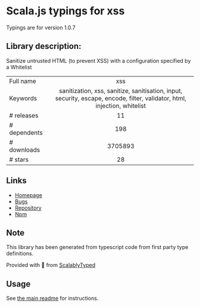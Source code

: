 
# Scala.js typings for xss

Typings are for version 1.0.7

## Library description:
Sanitize untrusted HTML (to prevent XSS) with a configuration specified by a Whitelist

|                    |                 |
| ------------------ | :-------------: |
| Full name          | xss |
| Keywords           | sanitization, xss, sanitize, sanitisation, input, security, escape, encode, filter, validator, html, injection, whitelist |
| # releases         | 11 |
| # dependents       | 198 |
| # downloads        | 3705893 |
| # stars            | 28 |

## Links
- [Homepage](https://github.com/leizongmin/js-xss)
- [Bugs](https://github.com/leizongmin/js-xss/issues)
- [Repository](https://github.com/leizongmin/js-xss)
- [Npm](https://www.npmjs.com/package/xss)
    


## Note
This library has been generated from typescript code from first party type definitions.

Provided with :purple_heart: from [ScalablyTyped](https://github.com/oyvindberg/ScalablyTyped)

## Usage
See [the main readme](../../readme.md) for instructions.


